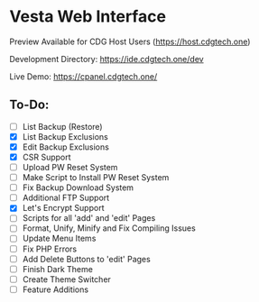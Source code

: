 # Vesta Web Interface

Preview Available for CDG Host Users (https://host.cdgtech.one)

Development Directory: https://ide.cdgtech.one/dev

Live Demo: https://cpanel.cdgtech.one/

## To-Do:
- [ ] List Backup (Restore)
- [X] List Backup Exclusions
- [X] Edit Backup Exclusions
- [X] CSR Support
- [ ] Upload PW Reset System
- [ ] Make Script to Install PW Reset System
- [ ] Fix Backup Download System
- [ ] Additional FTP Support
- [X] Let's Encrypt Support
- [ ] Scripts for all 'add' and 'edit' Pages
- [ ] Format, Unify, Minify and Fix Compiling Issues
- [ ] Update Menu Items
- [ ] Fix PHP Errors
- [ ] Add Delete Buttons to 'edit' Pages
- [ ] Finish Dark Theme
- [ ] Create Theme Switcher
- [ ] Feature Additions
